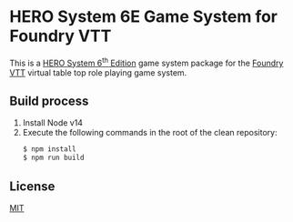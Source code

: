 # HERO System 6E Game System for Foundry VTT

This is a [HERO System 6<sup>th</sup> Edition][hero] game system package for the [Foundry VTT][foundry] virtual table top role playing game system.

[hero]: https://www.herogames.com
[foundry]: https://foundryvtt.com

## Build process

1. Install Node v14
1. Execute the following commands in the root of the clean repository:
    ```bash
    $ npm install
    $ npm run build
    ```

## License

[MIT](LICENSE.md)
